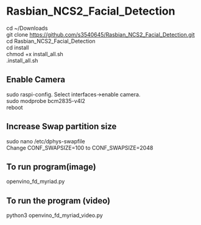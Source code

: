 # Rasbian_NCS2_Facial_Detection


cd ~/Downloads  <br />
git clone https://github.com/s3540645/Rasbian_NCS2_Facial_Detection.git <br />
cd Rasbian_NCS2_Facial_Detection <br />
cd install <br />
chmod +x install_all.sh <br />
.install_all.sh <br />

Enable Camera
---------------
sudo raspi-config. Select interfaces→enable camera. <br />
sudo modprobe bcm2835-v4l2 <br />
reboot <br />


Increase Swap partition size
----------------------------
sudo nano /etc/dphys-swapfile <br />
Change CONF_SWAPSIZE=100 to CONF_SWAPSIZE=2048

To run program(image)
--------------------
openvino_fd_myriad.py

To run the program (video)
----------------------------
python3 openvino_fd_myriad_video.py
